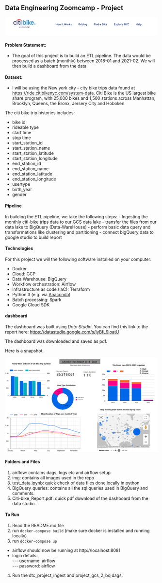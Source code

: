 ## Data Engineering Zoomcamp - Project
![citi_bike_logo](./img/heading.png)


#### Problem Statement:
- The goal of this project is to build an ETL pipeline. The data would be processed as a batch (monthly) between 2018-01 and 2021-02. We will then build a dashboard from the data.


#### Dataset:
- I will be using the New york city - city bike trips data found at https://ride.citibikenyc.com/system-data. Citi Bike is the US largest bike share program, with 25,000 bikes and 1,500 stations across Manhattan, Brooklyn, Queens, the Bronx, Jersery City and Hoboken.

The citi bike trip histories includes:  
- bike id  
- rideable type  
- start time  
- stop time  
- start_station_id  
- start_station_name  
- start_station_latitude  
- start_station_longitude  
- end_station_id  
- end_station_name  
- end_station_latitude  
- end_station_longitude  
- usertype  
- birth_year  
- gender  


#### Pipeline
In building the ETL pipeline, we take the following steps:
    - Ingesting the monthly citi-bike trips data to our GCS data lake
    - transfer the files from our data lake to BigQuery (Data-WareHouse)
    - perform basic data query and transformations like clustering and partitioning
    - connect bigQuery data to google studio to build report


#### Technologies

For this project we will the following software installed on your computer:

* Docker
* Cloud: GCP
* Data Warehouse: BigQuery
* Workflow orchestration: Airflow
* Infrastructure as code (IaC): Terraform
* Python 3 (e.g. via [Anaconda](https://www.anaconda.com/products/individual))
* Batch processing: Spark
* Google Cloud SDK


#### dashboard
The dashboard was built using *Data Studio*. You can find this link to the report here: https://datastudio.google.com/s/jyBfL9ioatU

The dashboard was downloaded and saved as pdf.

Here is a snapshot.

![dashboard](./img/dashboard_snapshot.png)



#### Folders and Files
1. airflow: contains dags, logs etc and airflow setup
2. img: contains all images used in the repo
3. test_data.ipynb: quick check of data files done locally in python
4. BigQuery_queries: contains all the sql queries used in BigQuery and comments.
5. Citi-bike_Report.pdf: quick pdf download of the dashboard from the data studio.



#### To Run
1. Read the README.md file
2. run `docker-compose build`  (make sure docker is installed and running locally)
3. run `docker-compose up`
- airflow should now be running at http://localhost:8081
- login details:  
--- username: airflow  
--- password: airflow
4. Run the dtc_project_ingest and project_gcs_2_bq dags.
